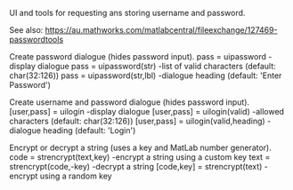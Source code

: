 UI and tools for requesting ans storing username and password.

See also: https://au.mathworks.com/matlabcentral/fileexchange/127469-passwordtools

Create password dialogue (hides password input).
pass = uipassword       -display dialogue
pass = uipassword(str)    -list of valid characters (default: char(32:126))
pass = uipassword(str,lbl)  -dialogue heading (default: 'Enter Password')

Create username and password dialogue (hides password input).
[user,pass] = uilogin        -display dialogue
[user,pass] = uilogin(valid)     -allowed characters (default: char(32:126))
[user,pass] = uilogin(valid,heading) -dialogue heading (default: 'Login')

Encrypt or decrypt a string (uses a key and MatLab number generator).
code = strencrypt(text,key)     -encrypt a string using a custom key
text = strencrypt(code,-key)     -decrypt a string
[code,key] = strencrypt(text)     -encrypt using a random key
